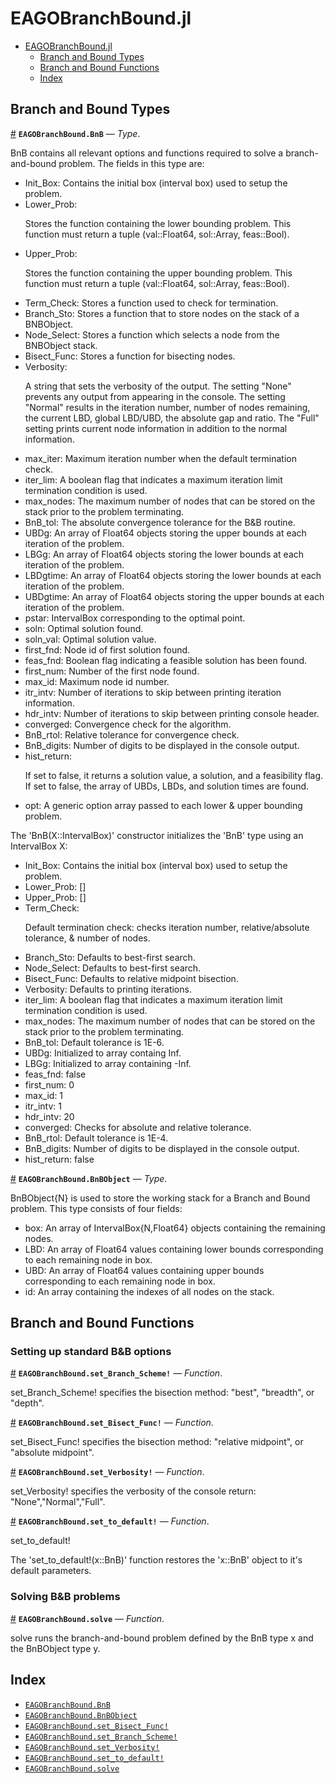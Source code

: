 
<a id='EAGOBranchBound.jl-1'></a>

# EAGOBranchBound.jl

- [EAGOBranchBound.jl](index.md#EAGOBranchBound.jl-1)
    - [Branch and Bound Types](index.md#Branch-and-Bound-Types-1)
    - [Branch and Bound Functions](index.md#Branch-and-Bound-Functions-1)
    - [Index](index.md#Index-1)


<a id='Branch-and-Bound-Types-1'></a>

## Branch and Bound Types

<a id='EAGOBranchBound.BnB' href='#EAGOBranchBound.BnB'>#</a>
**`EAGOBranchBound.BnB`** &mdash; *Type*.



BnB contains all relevant options and functions required to solve a branch-and-bound problem. The fields in this type are:

  * Init_Box:    Contains the initial box (interval box) used to setup the problem.
  * Lower_Prob:  <p> Stores the function containing the lower bounding problem. This function must return a tuple (val::Float64, sol::Array, feas::Bool). <p>
  * Upper_Prob:  <p> Stores the function containing the upper bounding problem. This function must return a tuple (val::Float64, sol::Array, feas::Bool). <p>
  * Term_Check:  Stores a function used to check for termination.
  * Branch_Sto:  Stores a function that to store nodes on the stack of a BNBObject.
  * Node_Select: Stores a function which selects a node from the BNBObject stack.
  * Bisect_Func: Stores a function for bisecting nodes.
  * Verbosity:   <p> A string that sets the verbosity of the output. The setting "None" prevents any output from appearing in the console. The setting "Normal" results in the iteration number, number of nodes remaining,              the current LBD, global LBD/UBD, the absolute gap and ratio. The "Full" setting prints current node information in addition to the normal information. <p>
  * max_iter:    Maximum iteration number when the default termination check.
  * iter_lim:    A boolean flag that indicates a maximum iteration limit termination condition is used.
  * max_nodes:   The maximum number of nodes that can be stored on the stack prior to the problem terminating.
  * BnB_tol:     The absolute convergence tolerance for the B&B routine.
  * UBDg:        An array of Float64 objects storing the upper bounds at each iteration of the problem.
  * LBGg:        An array of Float64 objects storing the lower bounds at each iteration of the problem.
  * LBDgtime:    An array of Float64 objects storing the lower bounds at each iteration of the problem.
  * UBDgtime:    An array of Float64 objects storing the upper bounds at each iteration of the problem.
  * pstar:       IntervalBox corresponding to the optimal point.
  * soln:        Optimal solution found.
  * soln_val:    Optimal solution value.
  * first_fnd:   Node id of first solution found.
  * feas_fnd:    Boolean flag indicating a feasible solution has been found.
  * first_num:   Number of the first node found.
  * max_id:      Maximum node id number.
  * itr_intv:    Number of iterations to skip between printing iteration information.
  * hdr_intv:    Number of iterations to skip between printing console header.
  * converged:   Convergence check for the algorithm.
  * BnB_rtol:    Relative tolerance for convergence check.
  * BnB_digits:  Number of digits to be displayed in the console output.
  * hist_return: <p> If set to false, it returns a solution value, a solution, and a feasibility flag. If set to false, the array of UBDs, LBDs, and solution times are found. <p>
  * opt:         A generic option array passed to each lower & upper bounding problem.

The 'BnB(X::IntervalBox)' constructor initializes the 'BnB' type using an IntervalBox X:

  * Init_Box:    Contains the initial box (interval box) used to setup the problem.
  * Lower_Prob:  []
  * Upper_Prob:  []
  * Term_Check:  <p> Default termination check: checks iteration number, relative/absolute tolerance, & number of nodes. <p>
  * Branch_Sto:  Defaults to best-first search.
  * Node_Select: Defaults to best-first search.
  * Bisect_Func: Defaults to relative midpoint bisection.
  * Verbosity:   Defaults to printing iterations.
  * iter_lim:    A boolean flag that indicates a maximum iteration limit termination condition is used.
  * max_nodes:   The maximum number of nodes that can be stored on the stack prior to the problem terminating.
  * BnB_tol:     Default tolerance is 1E-6.
  * UBDg:        Initialized to array containg Inf.
  * LBGg:        Initialized to array containing -Inf.
  * feas_fnd:    false
  * first_num:   0
  * max_id:      1
  * itr_intv:    1
  * hdr_intv:    20
  * converged:   Checks for absolute and relative tolerance.
  * BnB_rtol:    Default tolerance is 1E-4.
  * BnB_digits:  Number of digits to be displayed in the console output.
  * hist_return: false

<a id='EAGOBranchBound.BnBObject' href='#EAGOBranchBound.BnBObject'>#</a>
**`EAGOBranchBound.BnBObject`** &mdash; *Type*.



BnBObject{N} is used to store the working stack for a Branch and Bound problem. This type consists of four fields:

  * box: An array of IntervalBox{N,Float64} objects containing the remaining nodes.
  * LBD: An array of Float64 values containing lower bounds corresponding to each remaining node in box.
  * UBD: An array of Float64 values containing upper bounds corresponding to each remaining node in box.
  * id: An array containing the indexes of all nodes on the stack.


<a id='Branch-and-Bound-Functions-1'></a>

## Branch and Bound Functions


<a id='Setting-up-standard-B-and-B-options-1'></a>

### Setting up standard B&B options

<a id='EAGOBranchBound.set_Branch_Scheme!' href='#EAGOBranchBound.set_Branch_Scheme!'>#</a>
**`EAGOBranchBound.set_Branch_Scheme!`** &mdash; *Function*.



set_Branch_Scheme! specifies the bisection method: "best", "breadth", or "depth".

<a id='EAGOBranchBound.set_Bisect_Func!' href='#EAGOBranchBound.set_Bisect_Func!'>#</a>
**`EAGOBranchBound.set_Bisect_Func!`** &mdash; *Function*.



set_Bisect_Func! specifies the bisection method: "relative midpoint", or "absolute midpoint".

<a id='EAGOBranchBound.set_Verbosity!' href='#EAGOBranchBound.set_Verbosity!'>#</a>
**`EAGOBranchBound.set_Verbosity!`** &mdash; *Function*.



set_Verbosity! specifies the verbosity of the console return: "None","Normal","Full".

<a id='EAGOBranchBound.set_to_default!' href='#EAGOBranchBound.set_to_default!'>#</a>
**`EAGOBranchBound.set_to_default!`** &mdash; *Function*.



set_to_default!

The 'set_to_default!(x::BnB)' function restores the 'x::BnB' object to it's default parameters.


<a id='Solving-B-and-B-problems-1'></a>

### Solving B&B problems

<a id='EAGOBranchBound.solve' href='#EAGOBranchBound.solve'>#</a>
**`EAGOBranchBound.solve`** &mdash; *Function*.



solve runs the branch-and-bound problem defined by the BnB type x and the BnBObject type y.


<a id='Index-1'></a>

## Index

- [`EAGOBranchBound.BnB`](index.md#EAGOBranchBound.BnB)
- [`EAGOBranchBound.BnBObject`](index.md#EAGOBranchBound.BnBObject)
- [`EAGOBranchBound.set_Bisect_Func!`](index.md#EAGOBranchBound.set_Bisect_Func!)
- [`EAGOBranchBound.set_Branch_Scheme!`](index.md#EAGOBranchBound.set_Branch_Scheme!)
- [`EAGOBranchBound.set_Verbosity!`](index.md#EAGOBranchBound.set_Verbosity!)
- [`EAGOBranchBound.set_to_default!`](index.md#EAGOBranchBound.set_to_default!)
- [`EAGOBranchBound.solve`](index.md#EAGOBranchBound.solve)


